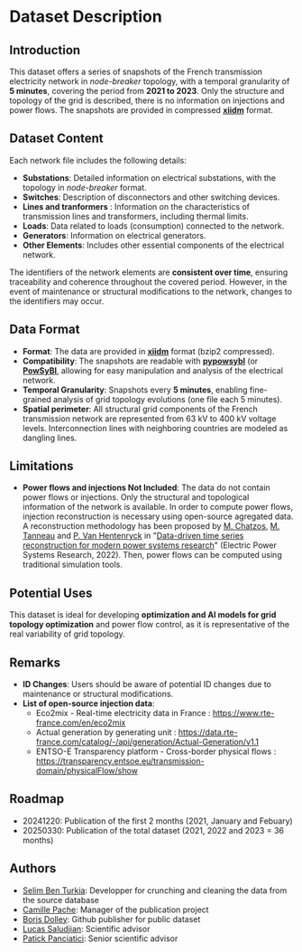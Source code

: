 # Dataset Description

## Introduction

This dataset offers a series of snapshots of the French transmission electricity network in *node-breaker* topology, with a temporal granularity of **5 minutes**, covering the period from **2021 to 2023**. Only the structure and topology of the grid is described, there is no information on injections and power flows. The snapshots are provided in compressed **[xiidm](https://powsybl.readthedocs.io/projects/powsybl-core/en/stable/grid_exchange_formats/iidm/index.html)** format. 

## Dataset Content

Each network file includes the following details:

- **Substations**: Detailed information on electrical substations, with the topology in *node-breaker* format.
- **Switches**: Description of disconnectors and other switching devices.
- **Lines and tranformers** : Information on the characteristics of transmission lines and transformers, including thermal limits.
- **Loads**: Data related to loads (consumption) connected to the network.
- **Generators**: Information on electrical generators.
- **Other Elements**: Includes other essential components of the electrical network.

The identifiers of the network elements are **consistent over time**, ensuring traceability and coherence throughout the covered period. However, in the event of maintenance or structural modifications to the network, changes to the identifiers may occur.

## Data Format

- **Format**: The data are provided in **[xiidm](https://powsybl.readthedocs.io/projects/powsybl-core/en/stable/grid_exchange_formats/iidm/index.html)** format (bzip2 compressed).
- **Compatibility**: The snapshots are readable with **[pypowsybl](https://github.com/powsybl/pypowsybl)** (or **[PowSyBl](https://powsybl.org)**, allowing for easy manipulation and analysis of the electrical network.
- **Temporal Granularity**: Snapshots every **5 minutes**, enabling fine-grained analysis of grid topology evolutions (one file each 5 minutes).
- **Spatial perimeter**: All structural grid components of the French transmission network are represented from 63 kV to 400 kV voltage levels. Interconnection lines with neighboring countries are modeled as dangling lines.

## Limitations

- **Power flows and injections Not Included**: The data do not contain power flows or injections. Only the structural and topological information of the network is available. In order to compute power flows, injection reconstruction is necessary using open-source agregated data. A reconstruction methodology has been proposed by [M. Chatzos](https://www.linkedin.com/in/minas-chatzos-b90164164), [M. Tanneau](https://www.linkedin.com/in/mathieu-tanneau-47937ba9) and [P. Van Hentenryck](https://www.linkedin.com/in/pascal-van-hentenryck-50a5741) in "[Data-driven time series reconstruction for modern power systems research](https://arxiv.org/abs/2110.13772)" (Electric Power Systems Research, 2022). Then, power flows can be computed using traditional simulation tools.

## Potential Uses

This dataset is ideal for developing **optimization and AI models for grid topology optimization** and power flow control, as it is representative of the real variability of grid topology.

## Remarks

- **ID Changes**: Users should be aware of potential ID changes due to maintenance or structural modifications.
- **List of open-source injection data**:
  - Eco2mix - Real-time electricity data in France : https://www.rte-france.com/en/eco2mix
  - Actual generation by generating unit : https://data.rte-france.com/catalog/-/api/generation/Actual-Generation/v1.1 
  - ENTSO-E Transparency platform - Cross-border physical flows : https://transparency.entsoe.eu/transmission-domain/physicalFlow/show
 
## Roadmap

- 20241220: Publication of the first 2 months (2021, January and Febuary)
- 20250330: Publication of the total dataset (2021, 2022 and 2023 = 36 months)

## Authors

- [Selim Ben Turkia](https://fr.linkedin.com/in/selim-ben-turkia-b78614223): Developper for crunching and cleaning the data from the source database
- [Camille Pache](https://fr.linkedin.com/in/camille-pache-289bba60): Manager of the publication project
- [Boris Dolley](https://fr.linkedin.com/in/boris-dolley-rte): Github publisher for public dataset
- [Lucas Saludjian](https://fr.linkedin.com/in/lucas-saludjian-8438181b0): Scientific advisor
- [Patick Panciatici](https://fr.linkedin.com/in/patrick-panciatici-a8a09858): Senior scientific advisor



